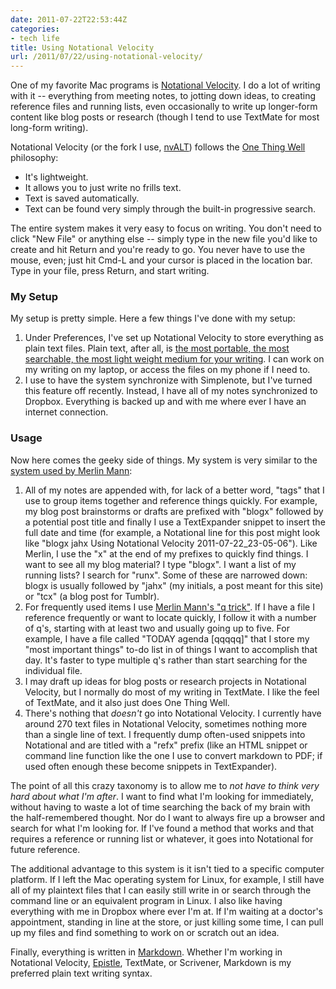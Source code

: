 ```yaml
---
date: 2011-07-22T22:53:44Z
categories:
- tech life
title: Using Notational Velocity
url: /2011/07/22/using-notational-velocity/
---
```


One of my favorite Mac programs is [Notational Velocity](http://notational.net/). I do a lot of writing with it -- everything from meeting notes, to jotting down ideas, to creating reference files and running lists, even occasionally to write up longer-form content like blog posts or research (though I tend to use TextMate for most long-form writing). 

Notational Velocity (or the fork I use, [nvALT](http://brettterpstra.com/project/nvalt/)) follows the [One Thing Well](http://en.wikipedia.org/wiki/Unix_philosophy) philosophy:

* It's lightweight.
* It allows you to just write no frills text.
* Text is saved automatically.
* Text can be found very simply through the built-in progressive search.

The entire system makes it very easy to focus on writing. You don't need to click "New File" or anything else -- simply type in the new file you'd like to create and hit Return and you're ready to go. You never have to use the mouse, even; just hit Cmd-L and your cursor is placed in the location bar. Type in your file, press Return, and start writing.

### My Setup ###

My setup is pretty simple. Here a few things I've done with my setup:

1. Under Preferences, I've set up Notational Velocity to store everything as plain text files. Plain text, after all, is [the most portable, the most searchable, the most light weight medium for your writing](http://www.practicallyefficient.com/2011/07/21/word-internet/). I can work on my writing on my laptop, or access the files on my phone if I need to.
2. I use to have the system synchronize with Simplenote, but I've turned this feature off recently. Instead, I have all of my notes synchronized to Dropbox. Everything is backed up and with me where ever I have an internet connection.

### Usage ###

Now here comes the geeky side of things. My system is very similar to the [system used by Merlin Mann](http://macpowerusers.com/2011/03/mpu-046-workflows-with-merlin-mann-ii/):

1. All of my notes are appended with, for lack of a better word, "tags" that I use to group items together and reference things quickly. For example, my blog post brainstorms or drafts are prefixed with "blogx" followed by a potential post title and finally I use a TextExpander snippet to insert the full date and time (for example, a Notational line for this post might look like "blogx jahx Using Notational Velocity 2011-07-22_23-05-06"). Like Merlin, I use the "x" at the end of my prefixes to quickly find things. I want to see all my blog material? I type "blogx". I want a list of my running lists? I search for "runx". Some of these are narrowed down: blogx is usually followed by "jahx" (my initials, a post meant for this site) or "tcx" (a blog post for Tumblr). 
2. For frequently used items I use [Merlin Mann's "q trick"](http://www.kungfugrippe.com/post/453204090/q-trick). If I have a file I reference frequently or want to locate quickly, I follow it with a number of q's, starting with at least two and usually going up to five. For example, I have a file called "TODAY agenda [qqqqq]" that I store my "most important things" to-do list in of things I want to accomplish that day. It's faster to type multiple q's rather than start searching for the individual file. 
3. I may draft up ideas for blog posts or research projects in Notational Velocity, but I normally do most of my writing in TextMate. I like the feel of TextMate, and it also just does One Thing Well.
4. There's nothing that *doesn't* go into Notational Velocity. I currently have around 270 text files in Notational Velocity, sometimes nothing more than a single line of text. I frequently dump often-used snippets into Notational and are titled with a "refx" prefix (like an HTML snippet or command line function like the one I use to convert markdown to PDF; if used often enough these become snippets in TextExpander).

The point of all this crazy taxonomy is to allow me to *not have to think very hard about what I'm after*. I want to find what I'm looking for immediately, without having to waste a lot of time searching the back of my brain with the half-remembered thought. Nor do I want to always fire up a browser and search for what I'm looking for. If I've found a method that works and that requires a reference or running list or whatever, it goes into Notational for future reference.

The additional advantage to this system is it isn't tied to a specific computer platform. If I left the Mac operating system for Linux, for example, I still have all of my plaintext files that I can easily still write in or search through the command line or an equivalent program in Linux. I also like having everything with me in Dropbox where ever I'm at. If I'm waiting at a doctor's appointment, standing in line at the store, or just killing some time, I can pull up my files and find something to work on or scratch out an idea.

Finally, everything is written in [Markdown](http://daringfireball.net/projects/markdown/). Whether I'm working in Notational Velocity, [Epistle](https://market.android.com/details?id=com.kooklab.epistle), TextMate, or Scrivener, Markdown is my preferred plain text writing syntax. 

